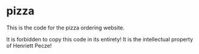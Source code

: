 # pizza
This is the code for the pizza ordering website.

It is forbidden to copy this code in its entirety!
It is the intellectual property of Henriett Pecze!
